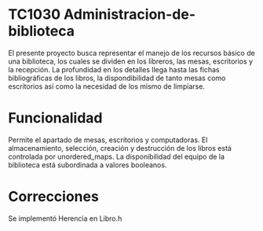 # TC1030 Administracion-de-biblioteca
El presente proyecto busca representar el manejo de los recursos básico de una biblioteca, los cuales se dividen en los libreros, las mesas, escritorios y la recepción. La profundidad en los detalles llega hasta las fichas bibliográficas de los libros, la dispondibilidad de tanto mesas como escritorios así como la necesidad de los mismo de limpiarse.
# Funcionalidad
Permite el apartado de mesas, escritorios y computadoras.
El almacenamiento, selección, creación y destrucción de los libros está controlada por unordered_maps.
La disponibilidad del equipo de la biblioteca está subordinada a valores booleanos.
# Correcciones
Se implementó Herencia en Libro.h
